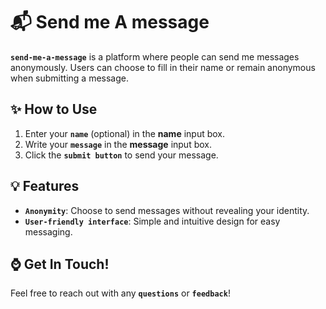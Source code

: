 # 📬 Send me A message

**`send-me-a-message`** is a platform where people can send me messages anonymously. Users can choose to fill in their name or remain anonymous when submitting a message.

## ✨ How to Use

1. Enter your **`name`** (optional) in the **name** input box.
2. Write your **`message`** in the **message** input box.
3. Click the **`submit button`** to send your message.

## 💡 Features

- **`Anonymity`**: Choose to send messages without revealing your identity.
- **`User-friendly interface`**: Simple and intuitive design for easy messaging.

## ⌚ Get In Touch!

Feel free to reach out with any **`questions`** or **`feedback`**!
